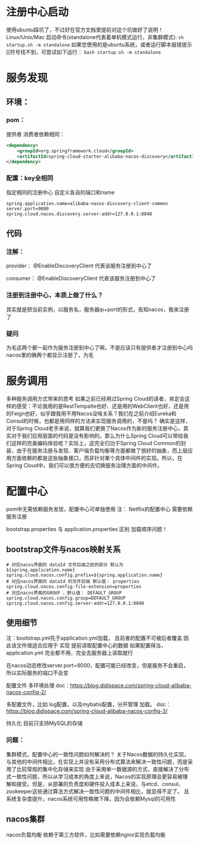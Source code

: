 # 注册中心启动
使用ubuntu踩坑了，不过好在官方文档里提前对这个坑做好了说明！
Linux/Unix/Mac
启动命令(standalone代表着单机模式运行，非集群模式):
`sh startup.sh -m standalone`
如果您使用的是ubuntu系统，或者运行脚本报错提示[[符号找不到，可尝试如下运行：
`bash startup.sh -m standalone`


# 服务发现
## 环境：
### pom：
提供者 消费者依赖相同：
```xml
<dependency>
    <groupId>org.springframework.cloud</groupId>
    <artifactId>spring-cloud-starter-alibaba-nacos-discovery</artifactId>
</dependency>
```

### 配置：key全相同
指定相同的注册中心
自定义各自的端口和name
```properties
spring.application.name=alibaba-nacos-discovery-client-common
server.port=9000
spring.cloud.nacos.discovery.server-addr=127.0.0.1:8848
```

## 代码
### 注解：
provider：
@EnableDiscoveryClient
代表该服务注册到中心了

consumer：
@EnableDiscoveryClient
代表该服务注册到中心了

### 注册到注册中心，本质上做了什么？
其实就是把当前实例，以服务名，服务器ip+port的形式，告知nacos，我来注册了

### 疑问
为毛这两个都一起作为服务注册到中心了啊，不是应该只有提供者才注册到中心吗
nacos里的确两个都显示注册了，为毛


# 服务调用

多种服务调用方式带来的思考
如果之前已经用过Spring Cloud的读者，肯定会这样的感受：不论我用的是RestTempalte也好、还是用的WebClient也好，还是用的Feign也好，似乎跟我用不用Nacos没啥关系？我们在之前介绍Eureka和Consul的时候，也都是用同样的方法来实现服务调用的，不是吗？
确实是这样，对于Spring Cloud老手来说，就算我们更换了Nacos作为新的服务注册中心，其实对于我们应用层面的代码是没有影响的。那么为什么Spring Cloud可以带给我们这样的完美编码体验呢？实际上，这完全归功于Spring Cloud Common的封装，由于在服务注册与发现、客户端负载均衡等方面都做了很好的抽象，而上层应用方面依赖的都是这些抽象接口，而非针对某个具体中间件的实现。所以，在Spring Cloud中，我们可以很方便的去切换服务治理方面的中间件。



# 配置中心
pom中无需依赖服务发现，配置中心可单独使用
注： Netflix的配置中心 需要依赖 服务注册

bootstrap.properties 与 application.properties 区别
加载顺序问题！
## bootstrap文件与nacos映射关系
```properties
# 对应nacos界面的 dataId 文件后缀之前的部分 默认为 ${spring.application.name}
spring.cloud.nacos.config.prefix=${spring.application.name}
# 对应nacos界面的 dataId 的文件后缀 默认值： properties
spring.cloud.nacos.config.file-extension=properties
# 对应nacos界面的GROUP ，默认值： DEFAULT_GROUP
spring.cloud.nacos.config.group=DEFAULT_GROUP
spring.cloud.nacos.config.server-addr=127.0.0.1:8848
```

## 使用细节

注：bootstrap.yml先于application.yml加载， 且前者的配置不可被后者覆盖
因此该文件很适合应用于 实现 提前读取配置中心的数据
如果配置得当，application.yml 完全都不用，完全去服务器上读取就行

在nacos动态修改server.port=9000，配置可能已经改变，但是服务不会重启，所以实际服务的端口不会变

配置文件 多环境处理 doc：https://blog.didispace.com/spring-cloud-alibaba-nacos-config-2/

多配置文件，比如 log配置，以及mybatis配置，分开管理 加载。 doc： https://blog.didispace.com/spring-cloud-alibaba-nacos-config-3/

持久化 目前只支持MySQL的存储

### 问题：
 
集群模式，配置中心的一致性问题如何解决的？
关于Nacos数据的持久化实现，与其他的中间件相比，在实现上并没有采用分布式算法来解决一致性问题，而是采用了比较常规的集中化存储来实现
由于采用单一数据源的方式，直接解决了分布式一致性问题，所以从学习成本的角度上来说，Nacos的实现原理会更容易被理解和接受。但是，从部署的负责度和硬件投入成本上来说，与etcd、consul、zookeeper这些通过算法方式解决一致性问题的中间件相比，就显得不足了。
且系统复杂度提升，nacos系统可用性略微下降，因为会依赖Mysql的可用性


## nacos集群
nacos负载均衡 依赖于第三方软件，比如需要依赖nginx实现负载均衡